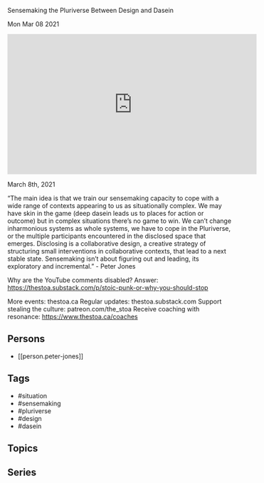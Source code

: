 

 Sensemaking the Pluriverse Between Design and Dasein

Mon Mar 08 2021

<iframe width="560" height="315" src="https://www.youtube.com/embed/fqFqEWuL5BI" title="The Situation: Sensemaking the Pluriverse Between Design and Dasein w/ Peter Jones" frameborder="0" allow="accelerometer; autoplay; clipboard-write; encrypted-media; gyroscope; picture-in-picture" allowfullscreen ></iframe>

March 8th, 2021

“The main idea is that we train our sensemaking capacity to cope with a wide range of contexts appearing to us as situationally complex. We may have skin in the game (deep dasein leads us to places for action or outcome) but in complex situations there’s no game to win. We can’t change inharmonious systems as whole systems, we have to cope in the Pluriverse, or the multiple participants encountered in the disclosed space that emerges. Disclosing is a collaborative design, a creative strategy of structuring small interventions in collaborative contexts, that lead to a next stable state. Sensemaking isn’t about figuring out and  leading, its exploratory and incremental.” - Peter Jones

Why are the YouTube comments disabled? Answer: https://thestoa.substack.com/p/stoic-punk-or-why-you-should-stop

More events: thestoa.ca
Regular updates: thestoa.substack.com
Support stealing the culture: patreon.com/the_stoa
Receive coaching with resonance: https://www.thestoa.ca/coaches

## Persons

- [[person.peter-jones]]

## Tags

- #situation
- #sensemaking
- #pluriverse
- #design
- #dasein

## Topics



## Series



